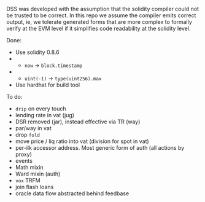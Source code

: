 
DSS was developed with the assumption that the solidity compiler could not be trusted to be correct.
In this repo we assume the compiler emits correct output, ie, we tolerate generated
forms that are more complex to formally verify at the EVM level if it simplifies code readability at the solidity level.

Done:

* Use solidity 0.8.6
* * `now` -> `block.timestamp`
* * `uint(-1)` -> `type(uint256).max`
* Use hardhat for build tool

To do:

* `drip` on every touch
* lending rate in vat (jug)
* DSR removed (jar), instead effective via TR (way)
* par/way in vat
* drop `fold`
* move price / liq ratio into vat (division for spot in vat)
* per-ilk accessor address. Most generic form of auth (all actions by proxy)
* events
* Math mixin
* Ward mixin (auth)
* `vox` TRFM
* join flash loans
* oracle data flow abstracted behind feedbase

